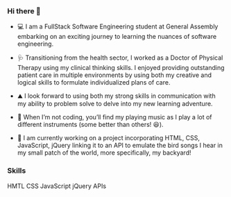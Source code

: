 ### Hi there 👋

- 💻 I am a FullStack Software Engineering student at General Assembly embarking on an exciting journey to learning the nuances of software engineering. 

- 🩺 Transitioning from the health sector, I worked as a Doctor of Physical Therapy using my clinical thinking skills.  I enjoyed providing outstanding patient care in multiple environments by using both my creative and logical skills to formulate individualized plans of care.

- ⛰️  I look forward to using both my strong skills in communication with my ability to problem solve to delve into my new learning adventure.

- 🥁 When I’m not coding, you’ll find my playing music as I play a lot of different instruments (some better than others! 😆). 

- 🌱 I am currently working on a project incorporating HTML, CSS, JavaScript, jQuery linking it to an API to emulate the bird songs I hear in my small patch of the world, more specifically, my backyard! 


### Skills 
HMTL
CSS
JavaScript
jQuery
APIs


